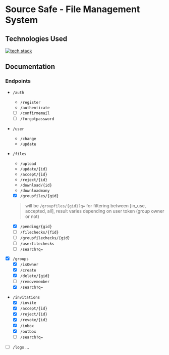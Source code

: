Source Safe -  File Management System
=========================

## Technologies Used

[![tech stack](https://skillicons.dev/icons?i=spring,java,mysql,react,vite,html,css)](https://skillicons.dev)

## Documentation

### Endpoints

- `/auth`
    - `/register`
    - `/authenticate`
    - [ ] `/confirmemail`
    - [ ] `/forgotpassword`

- `/user`
    - `/change`
    - `/update`

- `/files`
    - `/upload`
    - `/update/{id}`
    - `/accept/{id}`
    - `/reject/{id}`
    - `/download/{id}`
    - `/downloadmany`
    - [X] `/groupfiles/{gid}` 
    > will be `/groupfiles/{gid}?q=` for filtering between [in_use, accepted, all], result varies depending on user token (group owner or not)
    - [X] `/pending/{gid}`
    - [ ] `/filechecks/{fid}`
    - [ ] `/groupfilechecks/{gid}`
    - [ ] `/userfilechecks`
    - [ ] `/search?q=`

- [X] `/groups`
    - [X] `/isOwner`
    - [X] `/create`
    - [X] `/delete/{gid}`
    - [ ] `/removemember`
    - [x] `/search?q=`

- `/invitations`
    - [X] `/invite`
    - [X] `/accept/{id}`
    - [X] `/reject/{id}`
    - [X] `/revoke/{id}`
    - [X] `/inbox`
    - [X] `/outbox`
    - [ ] `/search?q=`
    
- [ ] `/logs`
    ...